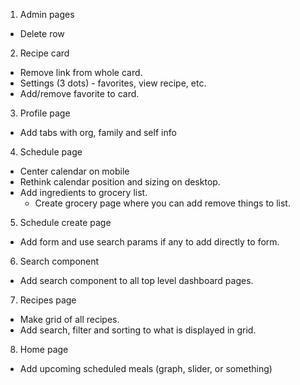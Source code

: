 1. Admin pages

- Delete row

2. Recipe card

- Remove link from whole card.
- Settings (3 dots) - favorites, view recipe, etc.
- Add/remove favorite to card.

3. Profile page

- Add tabs with org, family and self info

4. Schedule page

- Center calendar on mobile
- Rethink calendar position and sizing on desktop.
- Add ingredients to grocery list.
  - Create grocery page where you can add remove things to list.

5. Schedule create page

- Add form and use search params if any to add directly to form.

6. Search component

- Add search component to all top level dashboard pages.

7. Recipes page

- Make grid of all recipes.
- Add search, filter and sorting to what is displayed in grid.

8. Home page

- Add upcoming scheduled meals (graph, slider, or something)
